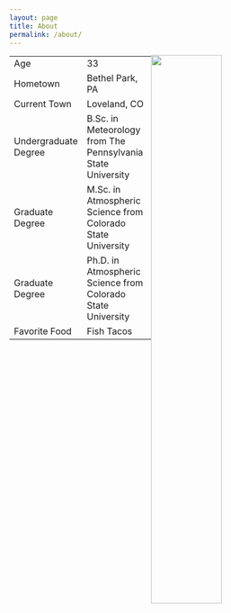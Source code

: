 ```yaml
---
layout: page
title: About
permalink: /about/
---
```

<img style="float: right;" src="{{ site.url }}/assets/me1.jpg" width="50%">

<table style="width:50%">
<colgroup>
<col width="20%" />
<col width="80%" />
</colgroup>
  <tr>
    <td>Age</td>
    <td>33</td>
  </tr>
  <tr>
    <td>Hometown</td>
    <td>Bethel Park, PA</td>
  </tr>
  <tr>
    <td>Current Town</td>
    <td>Loveland, CO</td>
  </tr>
  <tr>
    <td>Undergraduate Degree</td>
    <td>B.Sc. in Meteorology from The Pennsylvania State University</td>
  </tr>
  <tr>
    <td>Graduate Degree</td>
    <td>M.Sc. in Atmospheric Science from Colorado State University</td>
  </tr>
  <tr>
    <td>Graduate Degree</td>
    <td>Ph.D. in Atmospheric Science from Colorado State University</td>
  </tr>
  <tr>
    <td>Favorite Food</td>
    <td>Fish Tacos</td>
  </tr>
</table>
